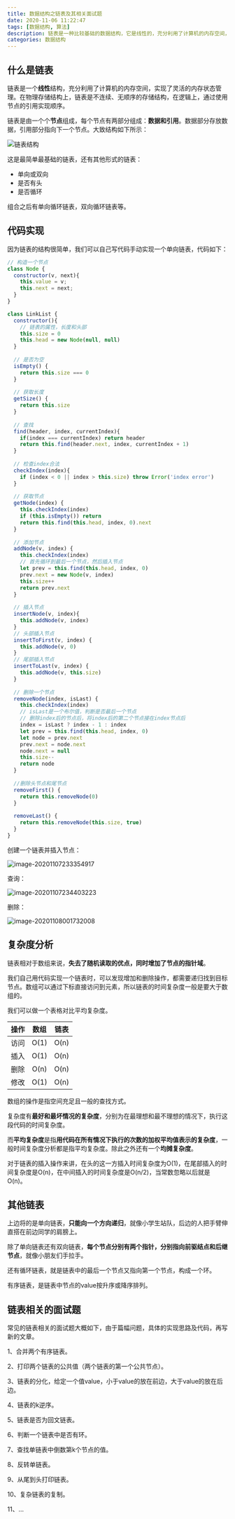 ```yaml
---
title: 数据结构之链表及其相关面试题
date: 2020-11-06 11:22:47
tags: [数据结构, 算法]
description: 链表是一种比较基础的数据结构，它是线性的，充分利用了计算机的内存空间，实现了灵活的内存管理状态。在物理结构上，链表是不连续的；在逻辑上，我们使用节点的引用顺序实现了连续性。
categories: 数据结构
---
```


## 什么是链表

链表是一个**线性**结构，充分利用了计算机的内存空间，实现了灵活的内存状态管理。在物理存储结构上，链表是不连续、无顺序的存储结构，在逻辑上，通过使用节点的引用实现顺序。

链表是由一个个**节点**组成，每个节点有两部分组成：**数据和引用**。数据部分存放数据，引用部分指向下一个节点。大致结构如下所示：

![链表结构](数据结构之链表及其相关面试题/16388487759b1152)

这是最简单最基础的链表，还有其他形式的链表：

- 单向或双向
- 是否有头
- 是否循环

组合之后有单向循环链表，双向循环链表等。

## 代码实现

因为链表的结构很简单，我们可以自己写代码手动实现一个单向链表，代码如下：

``` js
// 构造一个节点
class Node {
  constructor(v, next){
    this.value = v;
    this.next = next;
  }
}

class LinkList {
  constructor(){
    // 链表的属性，长度和头部
    this.size = 0
    this.head = new Node(null, null)
  }
    
  // 是否为空
  isEmpty() {
    return this.size === 0
  }
  
  // 获取长度
  getSize() {
    return this.size
  }
   
  // 查找
  find(header, index, currentIndex){
    if(index === currentIndex) return header
    return this.find(header.next, index, currentIndex + 1)
  }
    
  // 检查index合法
  checkIndex(index){
    if (index < 0 || index > this.size) throw Error('index error')
  }
    
  // 获取节点
  getNode(index) {
    this.checkIndex(index)
    if (this.isEmpty()) return
    return this.find(this.head, index, 0).next
  }
    
  // 添加节点
  addNode(v, index) {
    this.checkIndex(index)
    // 首先循环到最后一个节点，然后插入节点
    let prev = this.find(this.head, index, 0)
    prev.next = new Node(v, index)
    this.size++
    return prev.next
  }
    
  // 插入节点
  insertNode(v, index){
    this.addNode(v, index)
  }
  // 头部插入节点
  insertToFirst(v, index) {
    this.addNode(v, 0)
  }
  // 尾部插入节点
  insertToLast(v, index) {
    this.addNode(v, this.size)
  }
    
  // 删除一个节点
  removeNode(index, isLast) {
    this.checkIndex(index)
    // isLast是一个布尔值，判断是否最后一个节点
    // 删除index后的节点后，将index后的第二个节点接在index节点后
    index = isLast ? index - 1 : index
    let prev = this.find(this.head, index, 0)
    let node = prev.next
    prev.next = node.next
    node.next = null
    this.size--
    return node
  }
    
  //删除头节点和尾节点
  removeFirst() {
    return this.removeNode(0)
  }
    
  removeLast() {
    return this.removeNode(this.size, true)
  }
}
```

创建一个链表并插入节点：

![image-20201107233354917](数据结构之链表及其相关面试题/image-20201107233354917.png)

查询：

![image-20201107234403223](数据结构之链表及其相关面试题/image-20201107234403223.png)

删除：

![image-20201108001732008](数据结构之链表及其相关面试题/image-20201108001732008.png)

## 复杂度分析

链表相对于数组来说，**失去了随机读取的优点，同时增加了节点的指针域**。

我们自己用代码实现一个链表时，可以发现增加和删除操作，都需要递归找到目标节点。数组可以通过下标直接访问到元素，所以链表的时间复杂度一般是要大于数组的。

我们可以做一个表格对比平均复杂度。

| 操作 | 数组 | 链表 |
| :--: | :--: | :--: |
| 访问 | O(1) | O(n) |
| 插入 | O(1) | O(n) |
| 删除 | O(n) | O(n) |
| 修改 | O(1) | O(n) |

数组的操作是指空间充足且一般的查找方式。

复杂度有**最好和最坏情况的复杂度**，分别为在最理想和最不理想的情况下，执行这段代码的时间复杂度。

而**平均复杂度**是指**用代码在所有情况下执行的次数的加权平均值表示的复杂度**，一般时间复杂度分析都是指平均复杂度。除此之外还有一个**均摊复杂度**。

对于链表的插入操作来讲，在头的这一方插入时间复杂度为O(1)，在尾部插入的时间复杂度是O(n)，在中间插入的时间复杂度是O(n/2)，当常数忽略以后就是O(n)。

## 其他链表

上边将的是单向链表，**只能向一个方向递归**，就像小学生站队，后边的人把手臂伸直搭在前边同学的肩膀上。

除了单向链表还有双向链表，**每个节点分别有两个指针，分别指向前驱结点和后继节点**，就像小朋友们手拉手。

还有循环链表，就是链表中的最后一个节点又指向第一个节点，构成一个环。

有序链表，是链表中节点的value按升序或降序排列。

## 链表相关的面试题

常见的链表相关的面试题大概如下，由于篇幅问题，具体的实现思路及代码，再写新的文章。

1、合并两个有序链表。

2、打印两个链表的公共值（两个链表的第一个公共节点）。

3、链表的分化，给定一个值value，小于value的放在前边，大于value的放在后边。

4、链表的k逆序。

5、链表是否为回文链表。

6、判断一个链表中是否有环。

7、查找单链表中倒数第k个节点的值。

8、反转单链表。

9、从尾到头打印链表。

10、复杂链表的复制。

11、...





